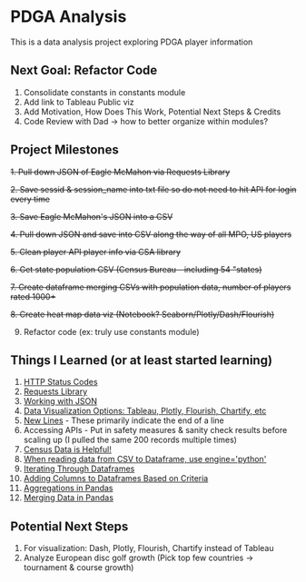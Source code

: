 # PDGA Analysis
This is a data analysis project exploring PDGA player information

## Next Goal: Refactor Code
1. Consolidate constants in constants module
2. Add link to Tableau Public viz
3. Add Motivation, How Does This Work, Potential Next Steps & Credits 
4. Code Review with Dad -> how to better organize within modules?

## Project Milestones
~~1. Pull down JSON of Eagle McMahon via Requests Library~~

~~2. Save sessid & session_name into txt file so do not need to hit API for login every time~~

~~3. Save Eagle McMahon's JSON into a CSV~~

~~4. Pull down JSON and save into CSV along the way of all MPO, US players~~

~~5. Clean player API player info via CSA library~~

~~6. Get state population CSV (Census Bureau - including 54 "states)~~

~~7. Create dataframe merging CSVs with population data, number of players rated 1000+~~

~~8. Create heat map data viz (Notebook? Seaborn/Plotly/Dash/Flourish)~~

9. Refactor code (ex: truly use constants module)

## Things I Learned (or at least started learning)
1. [HTTP Status Codes](https://www.restapitutorial.com/httpstatuscodes.html)
2. [Requests Library](https://requests.readthedocs.io/en/master/)
3. [Working with JSON](https://www.geeksforgeeks.org/convert-json-to-csv-in-python/)
4. [Data Visualization Options: Tableau, Plotly, Flourish, Chartify, etc](https://spatialvision.com.au/blog-8-of-the-best-data-visualisation-platforms/)
5. [New Lines](https://www.freecodecamp.org/news/python-new-line-and-how-to-python-print-without-a-newline/) - These primarily indicate the end of a line
6. Accessing APIs - Put in safety measures & sanity check results before scaling up (I pulled the same 200 records multiple times)
7. [Census Data is Helpful!](https://www.census.gov/newsroom/press-kits/2019/national-state-estimates.html)
8. [When reading data from CSV to Dataframe, use engine='python'](https://www.shanelynn.ie/python-pandas-read_csv-load-data-from-csv-files/)
9. [Iterating Through Dataframes](https://thispointer.com/pandas-6-different-ways-to-iterate-over-rows-in-a-dataframe-update-while-iterating-row-by-row/)
10. [Adding Columns to Dataframes Based on Criteria](https://www.dataquest.io/blog/tutorial-add-column-pandas-dataframe-based-on-if-else-condition/)
11. [Aggregations in Pandas](https://www.shanelynn.ie/summarising-aggregation-and-grouping-data-in-python-pandas/#a-sample-dataframe)
12. [Merging Data in Pandas](https://www.tutorialspoint.com/python_pandas/python_pandas_merging_joining.htm)

## Potential Next Steps
1. For visualization: Dash, Plotly, Flourish, Chartify instead of Tableau
2. Analyze European disc golf growth (Pick top few countries -> tournament & course growth)